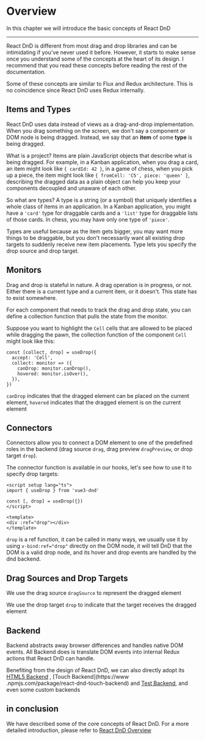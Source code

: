 # Overview
In this chapter we will introduce the basic concepts of React DnD

---------------------------------------
React DnD is different from most drag and drop libraries and can be intimidating if you've never used it before. However, it starts to make sense once you understand some of the concepts at the heart of its design. I recommend that you read these concepts before reading the rest of the documentation.

Some of these concepts are similar to Flux and Redux architecture.
This is no coincidence since React DnD uses Redux internally.

## Items and Types
React DnD uses data instead of views as a drag-and-drop implementation. When you drag something on the screen, we don't say a component or DOM node is being dragged. Instead, we say that an **item** of some **type** is being dragged.

What is a project? Items are plain JavaScript objects that describe what is being dragged. For example, in a Kanban application, when you drag a card, an item might look like `{ cardId: 42 }`, in a game of chess, when you pick up a piece, the item might look like `{ fromCell: 'C5', piece: 'queen' }`, describing the dragged data as a plain object can help you keep your components decoupled and unaware of each other.

So what are types? A type is a string (or a symbol) that uniquely identifies a whole class of items in an application. In a Kanban application, you might have a `'card'` type for draggable cards and a `'list'` type for draggable lists of those cards. In chess, you may have only one type of `'piece'`.

Types are useful because as the item gets bigger, you may want more things to be draggable, but you don't necessarily want all existing drop targets to suddenly receive new item placements. Type lets you specify the drop source and drop target.

## Monitors

Drag and drop is stateful in nature. A drag operation is in progress, or not. Either there is a current type and a current item, or it doesn't. This state has to exist somewhere.

For each component that needs to track the drag and drop state, you can define a collection function that pulls the state from the monitor.

Suppose you want to highlight the `Cell` cells that are allowed to be placed while dragging the pawn, the collection function of the component `Cell` might look like this:
```ts{4,5}
const [collect, drop] = useDrop({
  accept: 'Cell',
  collect: monitor => ({
    canDrop: monitor.canDrop(),
    hovered: monitor.isOver(),
  }),
})
````

`canDrop` indicates that the dragged element can be placed on the current element, `hovered` indicates that the dragged element is on the current element


## Connectors
Connectors allow you to connect a DOM element to one of the predefined roles in the backend (drag source `drag`, drag preview `dragPreview`, or drop target `drop`).

The connector function is available in our hooks, let's see how to use it to specify drop targets:

````vue{2,4,8}
<script setup lang="ts">
import { useDrop } from 'vue3-dnd'

const [, drop] = useDrop({})
</script>

<template>
<div :ref="drop"></div>
</template>
````

`drop` is a ref function, it can be called in many ways, we usually use it by using `v-bind:ref="drop"` directly on the DOM node, it will tell DnD that the DOM is a valid drop node, and its hover and drop events are handled by the dnd backend.


## Drag Sources and Drop Targets
We use the drag source `dragSource` to represent the dragged element

We use the drop target `drop` to indicate that the target receives the dragged element


## Backend
Backend abstracts away browser differences and handles native DOM events. All Backend does is translate DOM events into internal Redux actions that React DnD can handle.

Benefiting from the design of React DnD, we can also directly adopt its [HTML5 Backend](https://www.npmjs.com/package/react-dnd-html5-backend) , [Touch Backend](https://www .npmjs.com/package/react-dnd-touch-backend) and [Test Backend](https://www.npmjs.com/package/react-dnd-test-backend), and even some custom backends


## in conclusion
We have described some of the core concepts of React DnD. For a more detailed introduction, please refer to [React DnD Overview](https://react-dnd.github.io/react-dnd/docs/overview)
